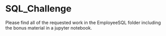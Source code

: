 # SQL_Challenge
Please find all of the requested work in the EmployeeSQL folder including the bonus material in a jupyter notebook.

